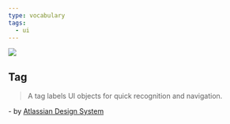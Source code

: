 ```yaml
---
type: vocabulary
tags:
  - ui
---
```


![](https://atlassian.design/static/9e8a6a5ee8b31a55730d69bdc3ae35a6/tag.svg)

## Tag
> A tag labels UI objects for quick recognition and navigation.

\- by [Atlassian Design System](https://atlassian.design/components)